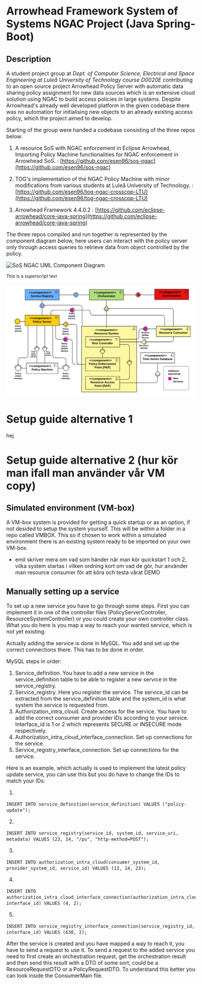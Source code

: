 # Arrowhead Framework System of Systems NGAC Project (Java Spring-Boot)

## Description
A student project group at *Dept. of Computer Science, Electrical and Space Engineering at Luleå University of Technology course D0020E* contributing to an open source project Arrowhead Policy Server with automatic data sharing policy assignment for new data sources which is an extensive cloud solution using NGAC to build access policies in large systems. Despite Arrowhead's already well developed platform in the given codebase there was no automation for initialising new objects to an already existing access policy, which the project aimed to develop.

Starting of the group were handed a codebase consisting of the three repos below:

1) A resource SoS with NGAC enforcement in Eclipse Arrowhead, Importing Policy Machine functionalities for NGAC enforcement in Arrowhead SoS. : [https://github.com/esen96/sos-ngac](https://github.com/esen96/sos-ngac) 


2) TOG's implementation of the NGAC Policy Machine with minor modifications from various students at Luleå University of Technology. : [https://github.com/esen96/tog-ngac-crosscpp-LTU](https://github.com/esen96/tog-ngac-crosscpp-LTU)


3) Arrowhead Framework 4.4.0.2 : [https://github.com/eclipse-arrowhead/core-java-spring](https://github.com/eclipse-arrowhead/core-java-spring)

The three repos compiled and run together is represented by the component diagram below, here users can interact with the policy server only through access queries to retrieve data from object controlled by the policy.

![SoS NGAC UML Component Diagram](doc/Component1.png?raw=true "SoS NGAC UML Component Diagram")

<sup>This is a superscript text</sup>



![SoS NGAC UML Component Diagram](doc/UpdatedComponentDiagram.png?raw=true "SoS NGAC UML Component Diagram")


# Setup guide alternative 1
hej 
 

# Setup guide alternative 2 (hur kör man ifall man använder vår VM copy)

## Simulated environment (VM-box) 
A VM-box system is provided for getting a quick startup or as an option, if not desided to setup the system yourself. This will be within a folder in a repo called VMBOX. This so if chosen to work within a simulated environment there is an existing system ready to be imported on your own VM-box. 

- emil skriver mera om vad som händer när man kör quickstart 1 och 2, vilka system startas i vilken ordning kort om vad de gör, hur använder man resource consumer för att köra och testa vårat DEMO 

## Manually setting up a service

To set up a new service you have to go through some steps.
First you can implement it in one of the controller files (PolicyServerController, ResourceSystemController) or you could create your own controller class. What you do here is you map a way to reach your wanted service, which is not yet existing.

Actually adding the service is done in MySQL. You add and set up the correct connections there. This has to be done in order. 

MySQL steps in order:
1) Service_definition. You have to add a new service in the service_definition table to be able to register a new service in the service_registry.
2) Service_registry. Here you register the service. The service_id can be extracted from the service_definition table and the system_id is what system the service is requested from.
3) Authorization_intra_cloud. Create access for the service. You have to add the correct consumer and provider IDs according to your service. Interface_id is 1 or 2 which represents SECURE or INSECURE mode respectively.
4) Authorization_intra_cloud_interface_connection. Set up connections for the service.
5) Service_registry_interface_connection. Set up connections for the service.

Here is an example, which actually is used to implement the latest policy update service, you can use this but you do have to change the IDs to match your IDs:

1)
```
INSERT INTO service_definition(service_definition) VALUES ("policy-update");
```
2)
```
INSERT INTO service_registry(service_id, system_id, service_uri, metadata) VALUES (23, 14, "/pu", "http-method=POST");
```
3)
```
INSERT INTO authorization_intra_cloud(consumer_system_id, provider_system_id, service_id) VALUES (13, 14, 23);
```
4)
```
INSERT INTO authorization_intra_cloud_interface_connection(authorization_intra_cloud_id, interface_id) VALUES (4, 2);
```
5)
```
INSERT INTO service_registry_interface_connection(service_registry_id, interface_id) VALUES (630, 2);
```


After the service is created and you have mapped a way to reach it, you have to send a request to use it.
To send a request to the added service you need to first create an orchestration request, get the orchestration result and then send this result with a DTO of some sort, could be a ResourceRequestDTO or a PolicyRequestDTO. To understand this better you can look inside the ConsumerMain file. 

